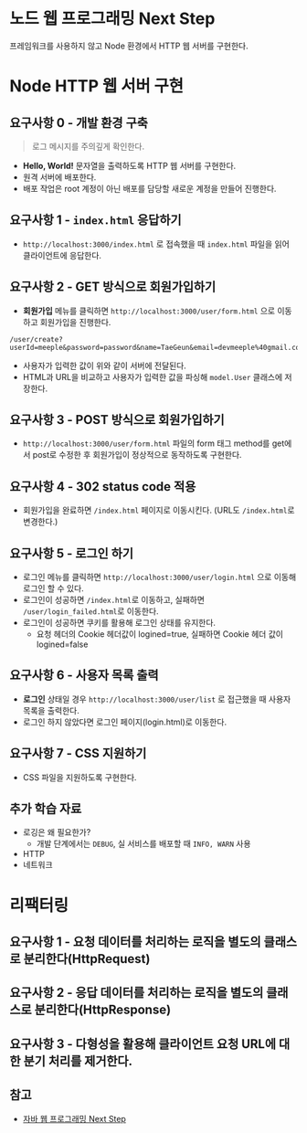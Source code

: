 # 노드 웹 프로그래밍 Next Step

프레임워크를 사용하지 않고 Node 환경에서 HTTP 웹 서버를 구현한다.

# Node HTTP 웹 서버 구현

## 요구사항 0 - 개발 환경 구축

> 로그 메시지를 주의깊게 확인한다.

* **Hello, World!** 문자열을 출력하도록 HTTP 웹 서버를 구현한다.
* 원격 서버에 배포한다.
* 배포 작업은 root 계정이 아닌 배포를 담당할 새로운 계정을 만들어 진행한다.

## 요구사항 1 - `index.html` 응답하기

* `http://localhost:3000/index.html` 로 접속했을 때 `index.html` 파일을 읽어 클라이언트에 응답한다.

## 요구사항 2 - GET 방식으로 회원가입하기

* **회원가입** 메뉴를 클릭하면 `http://localhost:3000/user/form.html` 으로 이동하고 회원가입을 진행한다.

```text
/user/create?userId=meeple&password=password&name=TaeGeun&email=devmeeple%40gmail.com
```

* 사용자가 입력한 값이 위와 같이 서버에 전달된다.
* HTML과 URL을 비교하고 사용자가 입력한 값을 파싱해 `model.User` 클래스에 저장한다.

## 요구사항 3 - POST 방식으로 회원가입하기

* `http://localhost:3000/user/form.html` 파일의 form 태그 method를 get에서 post로 수정한 후 회원가입이 정상적으로 동작하도록 구현한다.

## 요구사항 4 - 302 status code 적용

* 회원가입을 완료하면 `/index.html` 페이지로 이동시킨다. (URL도 `/index.html`로 변경한다.)

## 요구사항 5 - 로그인 하기

* 로그인 메뉴를 클릭하면 `http://localhost:3000/user/login.html` 으로 이동해 로그인 할 수 있다.
* 로그인이 성공하면 `/index.html`로 이동하고, 실패하면 `/user/login_failed.html`로 이동한다.
* 로그인이 성공하면 쿠키를 활용해 로그인 상태를 유지한다.
    * 요청 헤더의 Cookie 헤더값이 logined=true, 실패하면 Cookie 헤더 값이 logined=false

## 요구사항 6 - 사용자 목록 출력

* **로그인** 상태일 경우 `http://localhost:3000/user/list` 로 접근했을 때 사용자 목록을 출력한다.
* 로그인 하지 않았다면 로그인 페이지(login.html)로 이동한다.

## 요구사항 7 - CSS 지원하기

* CSS 파일을 지원하도록 구현한다.

## 추가 학습 자료

* 로깅은 왜 필요한가?
    * 개발 단계에서는 `DEBUG`, 실 서비스를 배포할 때 `INFO, WARN` 사용
* HTTP
* 네트워크

# 리팩터링

## 요구사항 1 - 요청 데이터를 처리하는 로직을 별도의 클래스로 분리한다(HttpRequest)

## 요구사항 2 - 응답 데이터를 처리하는 로직을 별도의 클래스로 분리한다(HttpResponse)

## 요구사항 3 - 다형성을 활용해 클라이언트 요청 URL에 대한 분기 처리를 제거한다.

## 참고

* [자바 웹 프로그래밍 Next Step](https://product.kyobobook.co.kr/detail/S000001624682)